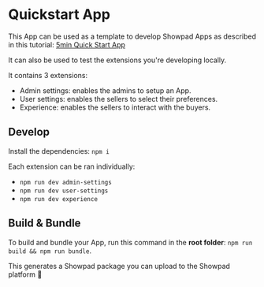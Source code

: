 # Quickstart App

This App can be used as a template to develop Showpad Apps as described in this tutorial:
[5min Quick Start App](https://docs.api.showpad.com/docs/appsv2/tutorials/5min-quick-start-app)

It can also be used to test the extensions you're developing locally.

It contains 3 extensions:

-   Admin settings: enables the admins to setup an App.
-   User settings: enables the sellers to select their preferences.
-   Experience: enables the sellers to interact with the buyers.

## Develop

Install the dependencies: `npm i`

Each extension can be ran individually:

-   `npm run dev admin-settings`
-   `npm run dev user-settings`
-   `npm run dev experience`

## Build & Bundle

To build and bundle your App, run this command in the **root folder**: `npm run build && npm run bundle`.

This generates a Showpad package you can upload to the Showpad platform 🚀

